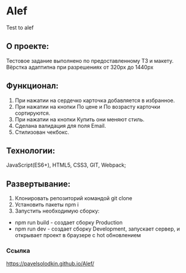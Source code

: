 # Alef
Test to alef

## О проекте:
Тестовое задание выполнено по предоставленному ТЗ и макету. Вёрстка адаптипна при разрешениях от 320px до 1440px

## Функционал:
1. При нажатии на сердечко карточка добавляется в избранное.
2. При нажатии на кнопки По цене и По возрасту карточки сортируются.
3. При нажатии на кнопки Купить они меняют стиль.
4. Сделана валидация для поля Email.
5. Стилизован чекбокс.

## Технологии:
JavaScript(ES6+), HTML5, CSS3, GIT, Webpack;

## Развертывание:
1. Клонировать репозиторий командой git clone
2. Установить пакеты npm i
3. Запустить необходимую сборку:
- npm run build - создает сборку Production
- npm run dev - создает сборку Development, запускает сервер, и открывает проект в браузере с hot обновлением

### Ссылка
https://pavelsolodkin.github.io/Alef/
